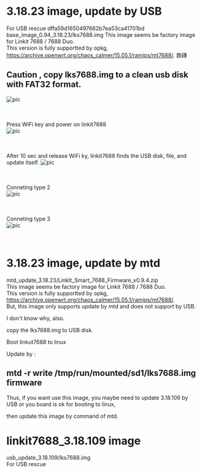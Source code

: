 # 3.18.23 image, update by USB
For USB rescue
dffa59d1650497662b7ea53ca41701bd  base_image_0.94_3.18.23/lks7688.img
This image seems be factory image for Linkit 7688 / 7688 Duo.  
This version is fully supportted by opkg, https://archive.openwrt.org/chaos_calmer/15.05.1/ramips/mt7688/. 
救磚  

## Caution , copy lks7688.img to a clean usb disk with FAT32 format.

![pic](pic/demo.jpg)<br><br><br>

Press WiFi key and power on linkit7688  
![pic](pic/demo1.png)<br><br><br>


After 10 sec and release WiFi ky, linkit7688 finds the USB disk, file, and update itself.
![pic](pic/demo2.png)<br><br><br>

Conneting type 2  
![pic](pic/demo7.jpg)<br><br><br>

Conneting type 3  
![pic](pic/demo8.jpg)<br><br><br>



# 3.18.23 image, update by mtd
mtd_update_3.18.23/LinkIt_Smart_7688_Firmware_v0.9.4.zip<br>
This image seems be factory image for Linkit 7688 / 7688 Duo.  <br>
This version is fully supportted by opkg, https://archive.openwrt.org/chaos_calmer/15.05.1/ramips/mt7688/.  <br>
But, this image only supports update by mtd and does not support by USB.  <br>

I don't know why, also.  

copy the lks7688.img to USB disk.   

Boot linkut7688 to linux  

Update by :  

## mtd -r write /tmp/run/mounted/sd1/lks7688.img firmware  

Thus, if you want use this image, you maybe need to update 3.18.109 by USB or you board is ok for booting to  linux,  

then update this image by command of mtd.  

# linkit7688_3.18.109 image
usb_update_3.18.109/lks7688.img <br>
For USB rescue
